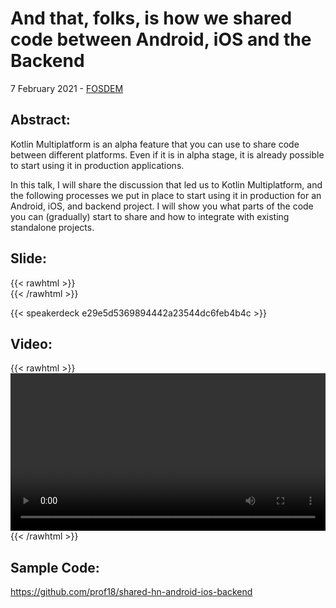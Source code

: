 # And that, folks, is how we shared code between Android, iOS and the Backend


7 February 2021 - [FOSDEM](https://fosdem.org/2021/schedule/event/and_that_folks_is_how_we_shared_code/)

## Abstract:
Kotlin Multiplatform is an alpha feature that you can use to share code between different platforms. Even if it is in alpha stage, it is already possible to start using it in production applications.

In this talk, I will share the discussion that led us to Kotlin Multiplatform, and the following processes we put in place to start using it in production for an Android, iOS, and backend project. I will show you what parts of the code you can (gradually) start to share and how to integrate with existing standalone projects.

## Slide:
{{< rawhtml >}}
<br>
{{< /rawhtml >}}

{{< speakerdeck e29e5d5369894442a23544dc6feb4b4c >}}


## Video:

{{< rawhtml >}}
<br>
<video controls width="100%">
	<source src="https://video.fosdem.org/2021/D.kotlin/and_that_folks_is_how_we_shared_code.webm" type="video/webm"> 
</video>
{{< /rawhtml >}}

## Sample Code:

https://github.com/prof18/shared-hn-android-ios-backend


